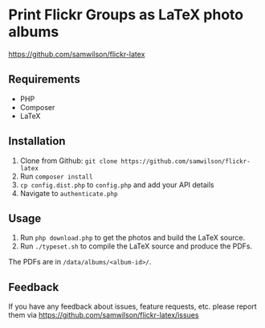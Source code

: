 Print Flickr Groups as LaTeX photo albums
=========================================

https://github.com/samwilson/flickr-latex

## Requirements

* PHP
* Composer
* LaTeX

## Installation

1. Clone from Github: `git clone https://github.com/samwilson/flickr-latex`
2. Run `composer install`
3. `cp config.dist.php` to `config.php` and add your API details
4. Navigate to `authenticate.php`

## Usage

1. Run `php download.php` to get the photos and build the LaTeX source.
2. Run `./typeset.sh` to compile the LaTeX source and produce the PDFs.

The PDFs are in `/data/albums/<album-id>/`.

## Feedback

If you have any feedback about issues, feature requests, etc. please report them
via https://github.com/samwilson/flickr-latex/issues
